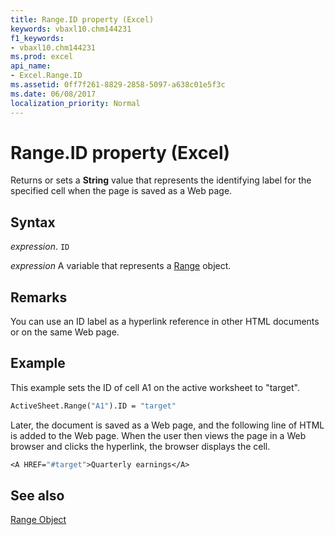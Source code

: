 ```yaml
---
title: Range.ID property (Excel)
keywords: vbaxl10.chm144231
f1_keywords:
- vbaxl10.chm144231
ms.prod: excel
api_name:
- Excel.Range.ID
ms.assetid: 0ff7f261-8829-2858-5097-a638c01e5f3c
ms.date: 06/08/2017
localization_priority: Normal
---
```



# Range.ID property (Excel)

Returns or sets a  **String** value that represents the identifying label for the specified cell when the page is saved as a Web page.


## Syntax

_expression_. `ID`

_expression_ A variable that represents a [Range](excel.range-graph-property.md) object.


## Remarks

You can use an ID label as a hyperlink reference in other HTML documents or on the same Web page.


## Example

This example sets the ID of cell A1 on the active worksheet to "target".


```vb
ActiveSheet.Range("A1").ID = "target"
```

Later, the document is saved as a Web page, and the following line of HTML is added to the Web page. When the user then views the page in a Web browser and clicks the hyperlink, the browser displays the cell.




```vb
<A HREF="#target">Quarterly earnings</A>
```


## See also


[Range Object](Excel.Range(object).md)


